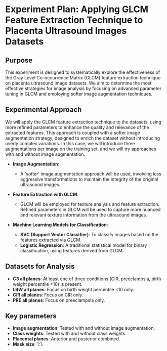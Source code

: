 # **Experiment Plan: Applying GLCM Feature Extraction Technique to Placenta Ultrasound Images Datasets**

## **Purpose**
This experiment is designed to systematically explore the effectiveness of the Gray Level Co-occurrence Matrix (GLCM) feature extraction technique on placenta ultrasound image datasets. We aim to determine the most effective strategies for image analysis by focusing on advanced parameter tuning in GLCM and employing softer image augmentation techniques.

## **Experimental Approach**
We will apply the GLCM feature extraction technique to the datasets, using more refined parameters to enhance the quality and relevance of the extracted features. This approach is coupled with a softer image augmentation strategy, designed to enrich the dataset without introducing overly complex variations. In this case, we will introduce three augmentations per image on the training set, and we will try approaches with and without image augmentation.

- **Image Augmentation**:
  - A 'softer' image augmentation approach will be used, involving less aggressive transformations to maintain the integrity of the original ultrasound images.

- **Feature Extraction with GLCM**:
  - GLCM will be employed for texture analysis and feature extraction. Refined parameters in GLCM will be used to capture more nuanced and relevant texture information from the ultrasound images.

- **Machine Learning Models for Classification**:
  - **SVC (Support Vector Classifier)**: To classify images based on the features extracted via GLCM.
  - **Logistic Regression**: A traditional statistical model for binary classification, using features derived from GLCM.
    
## **Datasets for Analysis**
- **C3 all planes**: At least one of three conditions (CIR, preeclampsia, birth weight percentile <10) is present.
- **LBW all planes**: Focus on birth weight percentile <10 only.
- **CIR all planes**: Focus on CIR only.
- **PRE all planes**: Focus on preeclampsia only.

## **Key parameters**
- **Image augmentation**: Tested with and without image augmentation.
- **Class weights**: Tested with and without class weights.
- **Placental planes**: Anterior and posterior combined.
- **Mask size**: 1:1.
